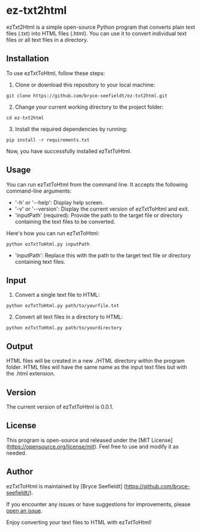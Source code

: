 # ez-txt2html
ezTxt2Html is a simple open-source Python program that converts plain text files (.txt) into HTML files (.html). You can use it to convert individual text files or all text files in a directory.

## Installation
To use ezTxtToHtml, follow these steps:

1. Clone or download this repository to your local machine:
   
`git clone https://github.com/bryce-seefieldt/ez-txt2html.git`

2. Change your current working directory to the project folder:
   
`cd ez-txt2html`

3. Install the required dependencies by running:

`pip install -r requirements.txt`

Now, you have successfully installed ezTxtToHtml.

## Usage
You can run ezTxtToHtml from the command line. It accepts the following command-line arguments:

- '-h' or '--help': Display help screen.
- '-v' or '--version': Display the current version of ezTxtToHtml and exit.
- 'inputPath' (required): Provide the path to the target file or directory containing the text files to be converted.

Here's how you can run ezTxtToHtml:

`python ezTxtToHtml.py inputPath`

- 'inputPath': Replace this with the path to the target text file or directory containing text files.

## Input
1. Convert a single text file to HTML:

`python ezTxtToHtml.py path/to/yourfile.txt`

2. Convert all text files in a directory to HTML:

`python ezTxtToHtml.py path/to/yourdirectory`


## Output
HTML files will be created in a new ./HTML directory within the program folder.
HTML files will have the same name as the input text files but with the .html extension.

## Version
The current version of ezTxtToHtml is 0.0.1.

## License
This program is open-source and released under the [MIT License] (https://opensource.org/license/mit). Feel free to use and modify it as needed.

## Author
ezTxtToHtml is maintained by [Bryce Seefieldt] (https://github.com/bryce-seefieldt/).

If you encounter any issues or have suggestions for improvements, please [open an issue](https://github.com/bryce-seefieldt/ezTxtToHtml/issues).

Enjoy converting your text files to HTML with ezTxtToHtml!
